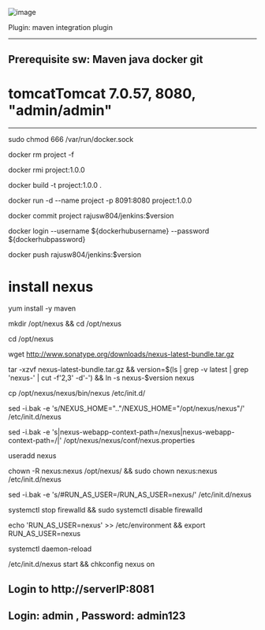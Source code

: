 ![image](https://user-images.githubusercontent.com/97225776/159006964-5c6d8ecb-2621-4fb5-9b03-3d5fc59ffef6.png)

Plugin:
maven integration plugin

--------------------------
Prerequisite sw:
Maven
java
docker
git
--------------------------

# tomcatTomcat 7.0.57, 8080, "admin/admin" 

-----------------------------------------
sudo chmod 666 /var/run/docker.sock

docker rm project -f

docker rmi project:1.0.0

docker build -t project:1.0.0 .

docker run -d --name project -p 8091:8080 project:1.0.0

docker commit project rajusw804/jenkins:$version

docker login --username ${dockerhubusername} --password ${dockerhubpassword}

docker push rajusw804/jenkins:$version


# install nexus
yum install -y maven

mkdir /opt/nexus && cd /opt/nexus

cd /opt/nexus

wget http://www.sonatype.org/downloads/nexus-latest-bundle.tar.gz

tar -xzvf nexus-latest-bundle.tar.gz && version=$(ls | grep -v latest | grep 'nexus-' | cut -f'2,3' -d'-') && ln -s nexus-$version nexus

cp /opt/nexus/nexus/bin/nexus /etc/init.d/

sed -i.bak -e 's/NEXUS_HOME=\"..\"/NEXUS_HOME=\"\/opt\/nexus\/nexus\"/' /etc/init.d/nexus

sed -i.bak -e 's|nexus-webapp-context-path=/nexus|nexus-webapp-context-path=/|' /opt/nexus/nexus/conf/nexus.properties

useradd nexus

chown -R nexus:nexus /opt/nexus/ && sudo chown nexus:nexus /etc/init.d/nexus

sed -i.bak -e 's/#RUN_AS_USER=/RUN_AS_USER=nexus/' /etc/init.d/nexus

systemctl stop firewalld && sudo systemctl disable firewalld

echo 'RUN_AS_USER=nexus' >> /etc/environment && export RUN_AS_USER=nexus

systemctl daemon-reload

/etc/init.d/nexus start && chkconfig nexus on

## Login to http://serverIP:8081

## Login: admin , Password: admin123
